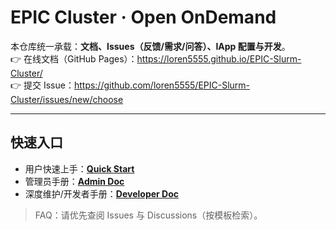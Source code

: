 # EPIC Cluster · Open OnDemand

本仓库统一承载：**文档、Issues（反馈/需求/问答）、IApp 配置与开发**。  
👉 在线文档（GitHub Pages）：https://loren5555.github.io/EPIC-Slurm-Cluster/  
👉 提交 Issue：https://github.com/loren5555/EPIC-Slurm-Cluster/issues/new/choose

---

## 快速入口
- 用户快速上手：**[Quick Start](docs/quick_start.md)**
- 管理员手册：**[Admin Doc](docs/admin_doc.md)**
- 深度维护/开发者手册：**[Developer Doc](docs/developer_doc.md)**

> FAQ：请优先查阅 Issues 与 Discussions（按模板检索）。

